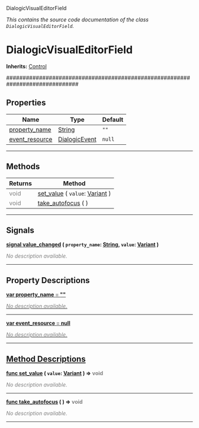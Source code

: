 
<div class="header-banner purple">
<div class="header-label purple">DialogicVisualEditorField</div>
</div>

*This contains the source code documentation of the class `DialogicVisualEditorField`.*
        
# DialogicVisualEditorField
**Inherits:** [Control](https://docs.godotengine.org/en/latest/classes/class_control.html#class-control)

##############################################################################
## Properties
Name | Type | Default 
--- | --- | --- 
[<span class="hljs-title">property_name</span>](#property-property_name) | [String](https://docs.godotengine.org/en/latest/classes/class_string.html#class-string) |  `""` 
[<span class="hljs-title">event_resource</span>](#property-event_resource) | [DialogicEvent](class_dialogicevent.md) |  `null` 
--- 

## Methods
Returns | Method 
--- | --- 
<span style = "color: gray">void</span> | [<span class="hljs-title">set_value</span>](#method-set_value) ( `value`: [Variant](https://docs.godotengine.org/en/latest/classes/class_variant.html#class-variant) ) 
<span style = "color: gray">void</span> | [<span class="hljs-title">take_autofocus</span>](#method-take_autofocus) ( ) 
--- 

## Signals


<a class="header" id="signal-value_changed" href="#signal-value_changed">**<span class="hljs-attribute">signal</span> [<span class="hljs-title">value_changed</span>](#signal-value_changed) ( `property_name`: [String](https://docs.godotengine.org/en/latest/classes/class_string.html#class-string), `value`: [Variant](https://docs.godotengine.org/en/latest/classes/class_variant.html#class-variant) )** </a>



 <span style = "color: gray">*No description available.*</span> 

---

## Property Descriptions



<a class="header" id="property-property_name" href="#property-property_name">**<span class="hljs-attribute">var</span> <span class="hljs-title">property_name</span> <span style = "color: gray"> = </span> ""** 



 <span style = "color: gray">*No description available.*</span> 

---



<a class="header" id="property-event_resource" href="#property-event_resource">**<span class="hljs-attribute">var</span> <span class="hljs-title">event_resource</span> <span style = "color: gray"> = </span> null** 



 <span style = "color: gray">*No description available.*</span> 

---

## Method Descriptions



<a class="header" id="method-set_value" href="#method-set_value">**<span class="hljs-attribute">func</span> [<span class="hljs-title">set_value</span>](#method-set_value) ( `value`: [Variant](https://docs.godotengine.org/en/latest/classes/class_variant.html#class-variant) )</a>  ⇒ <span style = "color: gray">void</span>** 



 <span style = "color: gray">*No description available.*</span> 

---



<a class="header" id="method-take_autofocus" href="#method-take_autofocus">**<span class="hljs-attribute">func</span> [<span class="hljs-title">take_autofocus</span>](#method-take_autofocus) ( )</a>  ⇒ <span style = "color: gray">void</span>** 



 <span style = "color: gray">*No description available.*</span> 

---

